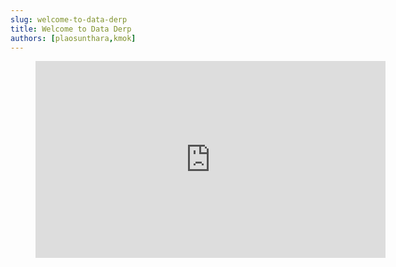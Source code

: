 ```yaml
---
slug: welcome-to-data-derp
title: Welcome to Data Derp
authors: [plaosunthara,kmok]
---
```


<figure class="video-container">
    <iframe width="560" height="315" src="https://www.youtube.com/embed/6iFbuIpe68k" title="YouTube video player" frameborder="0" allow="accelerometer; autoplay; clipboard-write; encrypted-media; gyroscope; picture-in-picture" allowfullscreen width="100%"></iframe>
</figure>
